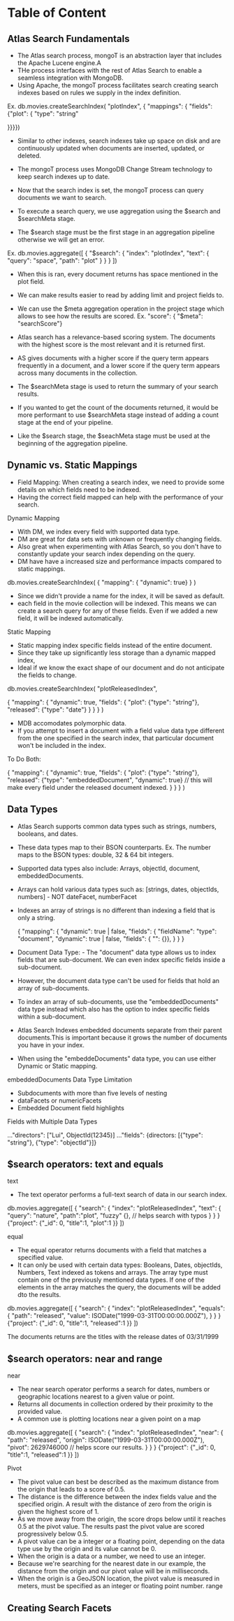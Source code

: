 # Table of Content

<!--
## Atlas Search Fundamentals
## Dynamic vs. Static Mappings
## Data Types
## $search operators: text and equals
## $search operators: near and range
## Creating Search Facets
-->

## Atlas Search Fundamentals

- The Atlas search process, mongoT is an abstraction layer that includes the Apache Lucene engine.A
- THe process interfaces with the rest of Atlas Search to enable a seamless integration with MongoDB.
- Using Apache, the mongoT process facilitates search creating search indexes based on rules we supply in the index definition.

Ex. db.movies.createSearchIndex(
"plotIndex",
{
"mappings": { "fields": {"plot": { "type": "string"

}}}})

- Similar to other indexes, search indexes take up space on disk and are continuously updated when documents are inserted, updated, or deleted.
- The mongoT process uses MongoDB Change Stream technology to keep search indexes up to date.
- Now that the search index is set, the mongoT process can query documents we want to search.

- To execute a search query, we use aggregation using the $search and $searchMeta stage.
- The $search stage must be the first stage in an aggregation pipeline otherwise we will get an error.

Ex. db.movies.aggregate([
{
"$search": {
"index": "plotIndex",
"text": {
"query": "space",
"path": "plot"
}
}
}
])

- When this is ran, every document returns has space mentioned in the plot field.
- We can make results easier to read by adding limit and project fields to.

- We can use the $meta aggregation operation in the project stage which allows to see how the results are scored. Ex. "score": { "$meta": "searchScore"}
- Atlas search has a relevance-based scoring system. The documents with the highest score is the most relevant and it is returned first.
- AS gives documents with a higher score if the query term appears frequently in a document, and a lower score if the query term appears across many documents in the collection.

- The $searchMeta stage is used to return the summary of your search results.
- If you wanted to get the count of the documents returned, it would be more performant to use $searchMeta stage instead of adding a count stage at the end of your pipeline.
- Like the $search stage, the $seachMeta stage must be used at the beginning of the aggregation pipeline.

## Dynamic vs. Static Mappings

- Field Mapping: When creating a search index, we need to provide some details on which fields need to be indexed.
- Having the correct field mapped can help with the performance of your search.

Dynamic Mapping

- With DM, we index every field with supported data type.
- DM are great for data sets with unknown or frequently changing fields.
- Also great when experimenting with Atlas Search, so you don't have to constantly update your search index depending on the query.
- DM have have a increased size and performance impacts compared to static mappings.

db.movies.createSearchIndex(
{ "mapping": { "dynamic": true} }
)

- Since we didn't provide a name for the index, it will be saved as default.
- each field in the movie collection will be indexed. This means we can create a search query for any of these fields. Even if we added a new field, it will be indexed automatically.

Static Mapping

- Static mapping index specific fields instead of the entire document.
- Since they take up significantly less storage than a dynamic mapped index,
- Ideal if we know the exact shape of our document and do not anticipate the fields to change.

db.movies.createSearchIndex(
"plotReleasedIndex",

{ "mapping": {
"dynamic": true,
"fields": { "plot": {"type": "string"},
"released": {"type": "date"}
}
} }
)

- MDB accomodates polymorphic data.
- If you attempt to insert a document with a field value data type different from the one specified in the search index, that particular document won't be included in the index.

To Do Both:

{ "mapping": {
"dynamic": true,
"fields": { "plot": {"type": "string"},
"released": {"type": "embeddedDocument", "dynamic": true} // this will make every field under the released document indexed.
}
} }
)

## Data Types

- Atlas Search supports common data types such as strings, numbers, booleans, and dates.
- These data types map to their BSON counterparts. Ex. The number maps to the BSON types: double, 32 & 64 bit integers.
- Supported data types also include: Arrays, objectId, document, embeddedDocuments.

- Arrays can hold various data types such as: [strings, dates, objectIds, numbers] - NOT dateFacet, numberFacet
- Indexes an array of strings is no different than indexing a field that is only a string.

  { "mapping": {
  "dynamic": true | false,
  "fields": { "fieldName": "type": "document", "dynamic": true | false, "fields": { "<field-name>": {<field-mapping-definition>}},
  }
  } }

- Document Data Type: - The "document" data type allows us to index fields that are sub-document. We can even index specific fields inside a sub-document.
- However, the document data type can't be used for fields that hold an array of sub-documents.
- To index an array of sub-documents, use the "embeddedDocuments" data type instead which also has the option to index specific fields within a sub-document.
- Atlas Search Indexes embedded documents separate from their parent documents.This is important because it grows the number of documents you have in your index.
- When using the "embeddeDocuments" data type, you can use either Dynamic or Static mapping.

embeddedDocuments Data Type Limitation

- Subdocuments with more than five levels of nesting
- dataFacets or numericFacets
- Embedded Document field highlights

Fields with Multiple Data Types

..."directors": ["Lui", ObjectId(12345)]
..."fields": {directors: [{"type": "string"}, {"type": "objectId"}]}

## $search operators: text and equals

text

- The text operator performs a full-text search of data in our search index.

db.movies.aggregate([
{ "search": {
"index": "plotReleasedIndex",
"text": {
"query": "nature",
"path":"plot",
"fuzzy" {}, // helps search with typos
}
}
}
{"project": {"_id": 0, "title":1, "plot":1 }}
])

equal

- The equal operator returns documents with a field that matches a specified value.
- It can only be used with certain data types: Booleans, Dates, objectIds, Numbers, Text indexed as tokens and arrays. The array type must contain one of the previously mentioned data types. If one of the elements in the array matches the query, the documents will be added dto the results.

db.movies.aggregate([
{ "search": {
"index": "plotReleasedIndex",
"equals": {
"path": "released",
"value": ISODate("1999-03-31T00:00:00.000Z"),
}
}
}
{"project": {"_id": 0, "title":1, "released":1 }}
])

The documents returns are the titles with the release dates of 03/31/1999

## $search operators: near and range

near

- The near search operator performs a search for dates, numbers or geographic locations nearest to a given value or point.
- Returns all documents in collection ordered by their proximity to the provided value.
- A common use is plotting locations near a given point on a map

db.movies.aggregate([
{ "search": {
"index": "plotReleasedIndex",
"near": {
"path": "released",
"origin": ISODate("1999-03-31T00:00:00.000Z"),
"pivot": 2629746000 // helps score our results. 
}
}
}
{"project": {"_id": 0, "title":1, "released":1 }}
])

Pivot

- The pivot value can best be described as the maximum distance from the origin that leads to a score of 0.5.
- The distance is the difference between the index fields value and the specified origin. A result with the distance of zero from the origin is given the highest score of 1.
- As we move away from the origin, the score drops below until it reaches 0.5 at the pivot value. The results past the pivot value are scored progressively below 0.5.
- A pivot value can be a integer or a floating point, depending on the data type use by the origin and its value cannot be 0.
- When the origin is a data or a number, we need to use an integer.
- Because we're searching for the nearest date in our example, the distance from the origin and our pivot value will be in milliseconds.
- When the origin is a GeoJSON location, the pivot value is measured in meters, must be specified as an integer or floating point number.
range

## Creating Search Facets
